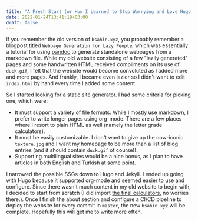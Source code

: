 ```yaml
---
title: "A Fresh Start (or How I Learned to Stop Worrying and Love Hugo)"
date: 2022-01-24T13:41:19+03:00
draft: false
---
```


If you remember the old version of `bsahin.xyz`, you probably remember a blogpost titled `Webpage Generation for Lazy People`, which was essentially a tutorial for using [pandoc](https://pandoc.org) to generate standalone webpages from a markdown file. While my old website consisting of a few "lazily generated" pages and some handwritten HTML received compliments on its use of `duck.gif`, I felt that the website would become convoluted as I added more and more pages. And frankly, I became even lazier so I didn't want to edit `index.html` by hand every time I added some content.

So I started looking for a static site generator. I had some criteria for picking one, which were:
- It must support a variety of file formats. While I mostly use markdown, I prefer to write longer pages using org-mode. There are a few places where I resort to plain HTML as well (namely the letter grade calculators).
- It must be easily customizable. I don't want to give up the now-iconic `texture.jpg` and I want my homepage to be more than a list of blog entries (and it should contain `duck.gif` of course!).
- Supporting multilingual sites would be a nice bonus, as I plan to have articles in both English and Turkish at some point.

I narrowed the possible SSGs down to Hugo and Jekyll. I ended up going with Hugo because it supported org-mode and seemed easier to use and configure. Since there wasn't much content in my old website to begin with, I decided to start from scratch (I did import [the final calculators](/finals), no worries there.). Once I finish the about section and configure a CI/CD pipeline to deploy the website for every commit in `master`, the new `bsahin.xyz` will be complete. Hopefully this will get me to write more often.
